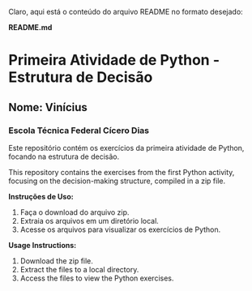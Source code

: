 Claro, aqui está o conteúdo do arquivo README no formato desejado:

**README.md**

# Primeira Atividade de Python - Estrutura de Decisão

## Nome: Vinícius

### Escola Técnica Federal Cícero Dias

Este repositório contém os exercícios da primeira atividade de Python, focando na estrutura de decisão.

This repository contains the exercises from the first Python activity, focusing on the decision-making structure, compiled in a zip file.

**Instruções de Uso:**

1. Faça o download do arquivo zip.
2. Extraia os arquivos em um diretório local.
3. Acesse os arquivos para visualizar os exercícios de Python.

**Usage Instructions:**

1. Download the zip file.
2. Extract the files to a local directory.
3. Access the files to view the Python exercises.
